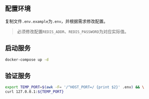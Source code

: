 ## 配置环境

复制文件`.env.example`为`.env`，并根据需求修改配置。

> 必须修改配置`REDIS_ADDR`、`REDIS_PASSWORD`为对应实际值。

## 启动服务

```bash
docker-compose up -d
```

## 验证服务

```bash
export TEMP_PORT=$(awk -F= '/^HOST_PORT=/ {print $2}' .env) && \
curl 127.0.0.1:${TEMP_PORT}
```
